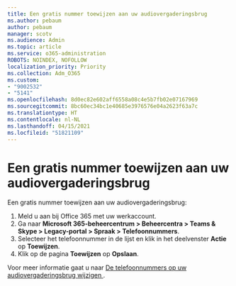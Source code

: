 ```yaml
---
title: Een gratis nummer toewijzen aan uw audiovergaderingsbrug
ms.author: pebaum
author: pebaum
manager: scotv
ms.audience: Admin
ms.topic: article
ms.service: o365-administration
ROBOTS: NOINDEX, NOFOLLOW
localization_priority: Priority
ms.collection: Adm_O365
ms.custom:
- "9002532"
- "5141"
ms.openlocfilehash: 8d0ec82e602aff6558a08c4e5b7fb02e07167969
ms.sourcegitcommit: 8bc60ec34bc1e40685e3976576e04a2623f63a7c
ms.translationtype: HT
ms.contentlocale: nl-NL
ms.lasthandoff: 04/15/2021
ms.locfileid: "51821109"
---
```

# <a name="assign-a-toll-free-number-to-your-audio-conferencing-bridge"></a>Een gratis nummer toewijzen aan uw audiovergaderingsbrug

Een gratis nummer toewijzen aan uw audiovergaderingsbrug:

1. Meld u aan bij Office 365 met uw werkaccount.
2. Ga naar **Microsoft 365-beheercentrum > Beheercentra > Teams & Skype > Legacy-portal > Spraak > Telefoonnummers**.
3. Selecteer het telefoonnummer in de lijst en klik in het deelvenster **Actie** op **Toewijzen**.
4. Klik op de pagina **Toewijzen** op **Opslaan**.

Voor meer informatie gaat u naar [De telefoonnummers op uw audiovergaderingsbrug wijzigen ](https://docs.microsoft.com/MicrosoftTeams/change-the-phone-numbers-on-your-audio-conferencing-bridge).
